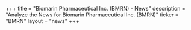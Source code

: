 +++
title = "Biomarin Pharmaceutical Inc. (BMRN) - News"
description = "Analyze the News for Biomarin Pharmaceutical Inc. (BMRN)"
ticker = "BMRN"
layout = "news"
+++

